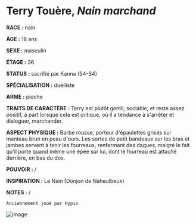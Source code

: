 # Terry Touère, *Nain marchand*

**RACE :** nain

**ÂGE :** 18 ans

**SEXE :** masculin

**ÉTAGE :** 36

**STATUS :** sacrifié par Kanna (S4-S4)

**SPÉCIALISATION :** duelliste

**ARME :** pioche

**TRAITS DE CARACTÈRE :** Terry est plutôt gentil, sociable, et reste assez positif, à part lorsque cela est critique, où il a tendance à s'arrêter et dialoguer, marchander.

**ASPECT PHYSIQUE :** Barbe rousse, porteur d'épaulettes grises sur manteau brun en peau d'ours. Les sortes de petit bandeaux sur les bras et jambes servent à tenir les fourreaux, renfermant des dagues, malgré le fait qu'il porte quand même une épée sur lui, dont le fourreau est attaché derrière, en bas du dos.

**POUVOIR :** /

**INSPIRATION :** Le Nain (Donjon de Naheulbeuk)

**NOTES :** /

`Anciennement joué par Hypix`

![image](https://data.enyxia.fr/images/characters/terry.png)
